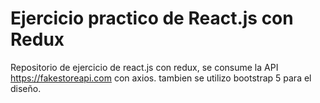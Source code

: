 # Ejercicio practico de React.js con Redux

Repositorio de ejercicio de react.js con redux, se consume la API https://fakestoreapi.com
con axios. tambien se utilizo bootstrap 5 para el diseño.

